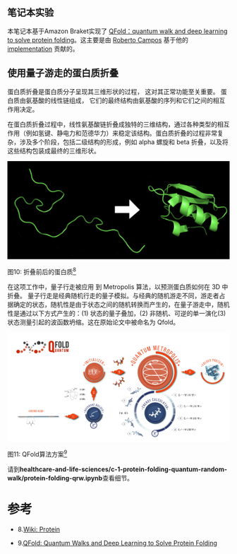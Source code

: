 ## 笔记本实验

本笔记本基于Amazon Braket实现了
[QFold：quantum walk and deep learning to solve protein folding](https://iopscience.iop.org/article/10.1088/2058-9565/ac4f2f)。这主要是由 [Roberto Campos](https://github.com/roberCO) 基于他的 [implementation](https://iopscience.iop.org/article/10.1088/2058-9565/ac4f2f) 贡献的。

## 使用量子游走的蛋白质折叠

蛋白质折叠是蛋白质分子呈现其三维形状的过程，
这对其正常功能至关重要。
蛋白质由氨基酸的线性链组成，
它们的最终结构由氨基酸的序列和它们之间的相互作用决定。

在蛋白质折叠过程中，线性氨基酸链折叠成独特的三维结构，通过各种类型的相互作用（例如氢键、静电力和范德华力）来稳定该结构。蛋白质折叠的过程非常复杂，涉及多个阶段，包括二级结构的形成，例如 alpha 螺旋和 beta 折叠，以及将这些结构包装成最终的三维形状。

![Protein](../../images/protein-folding.png)

图10: 折叠前后的蛋白质[<sup>8</sup>](#wiki-protein)

在这项工作中，量子行走被应用
到 Metropolis 算法，以预测蛋白质如何在 3D 中折叠。
量子行走是经典随机行走的量子模拟。与经典的随机游走不同，游走者占据确定的状态，随机性是由于状态之间的随机转换而产生的，在量子游走中，随机性是通过以下方式产生的：(1) 状态的量子叠加，(2) 非随机、可逆的单一演化(3) 状态测量引起的波函数坍缩。这在原始论文中被命名为 Qfold。

![Qfold](../../images/qfold.png)

图11: QFold算法方案[<sup>9</sup>](#qfold)

请到**healthcare-and-life-sciences/c-1-protein-folding-quantum-random-walk/protein-folding-qrw.ipynb**查看细节。

# 参考
<div id='wiki-protein'></div>

- 8.[Wiki: Protein](https://en.wikipedia.org/wiki/Protein_folding)

- 9.[QFold: Quantum Walks and Deep Learning to Solve Protein Folding](https://iopscience.iop.org/article/10.1088/2058-9565/ac4f2f)